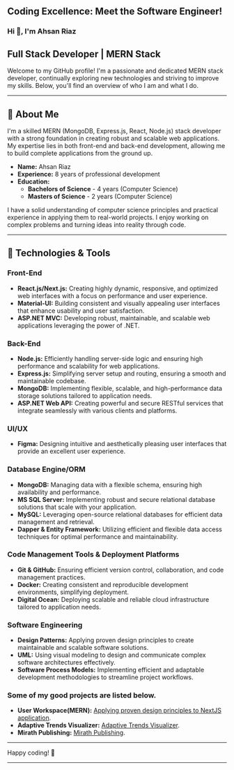 ## Coding Excellence: Meet the Software Engineer!
### Hi 👋, I'm Ahsan Riaz 

## Full Stack Developer | MERN Stack
Welcome to my GitHub profile! I'm a passionate and dedicated MERN stack developer, continually exploring new technologies and striving to improve my skills. Below, you'll find an overview of who I am and what I do.

---

## 🚀 About Me

I'm a skilled MERN (MongoDB, Express.js, React, Node.js) stack developer with a strong foundation in creating robust and scalable web applications. My expertise lies in both front-end and back-end development, allowing me to build complete applications from the ground up.

- **Name:** Ahsan Riaz
- **Experience:** 8 years of professional development
- **Education:** 
  - **Bachelors of Science** - 4 years (Computer Science)
  - **Masters of Science** - 2 years (Computer Science)

I have a solid understanding of computer science principles and practical experience in applying them to real-world projects. I enjoy working on complex problems and turning ideas into reality through code.

---

## 🔧 Technologies & Tools

### Front-End
- **React.js/Next.js:** Creating highly dynamic, responsive, and optimized web interfaces with a focus on performance and user experience.
- **Material-UI:** Building consistent and visually appealing user interfaces that enhance usability and user satisfaction.
- **ASP.NET MVC:** Developing robust, maintainable, and scalable web applications leveraging the power of .NET.

### Back-End
- **Node.js:** Efficiently handling server-side logic and ensuring high performance and scalability for web applications.
- **Express.js:** Simplifying server setup and routing, ensuring a smooth and maintainable codebase.
- **MongoDB:** Implementing flexible, scalable, and high-performance data storage solutions tailored to application needs.
- **ASP.NET Web API:** Creating powerful and secure RESTful services that integrate seamlessly with various clients and platforms.

### UI/UX
- **Figma:** Designing intuitive and aesthetically pleasing user interfaces that provide an excellent user experience.

### Database Engine/ORM
- **MongoDB:** Managing data with a flexible schema, ensuring high availability and performance.
- **MS SQL Server:** Implementing robust and secure relational database solutions that scale with your application.
- **MySQL:** Leveraging open-source relational databases for efficient data management and retrieval.
- **Dapper & Entity Framework:** Utilizing efficient and flexible data access techniques for optimal performance and maintainability.

### Code Management Tools & Deployment Platforms
- **Git & GitHub:** Ensuring efficient version control, collaboration, and code management practices.
- **Docker:** Creating consistent and reproducible development environments, simplifying deployment.
- **Digital Ocean:** Deploying scalable and reliable cloud infrastructure tailored to application needs.

### Software Engineering
- **Design Patterns:** Applying proven design principles to create maintainable and scalable software solutions.
- **UML:** Using visual modeling to design and communicate complex software architectures effectively.
- **Software Process Models:** Implementing efficient and adaptable development methodologies to streamline project workflows.

### Some of my good projects are listed below.
- **User Workspace(MERN):** [Applying proven design principles to NextJS application](https://github.com/coderman1000/User-Workspace).
- **Adaptive Trends Visualizer:** [Adaptive Trends Visualizer](https://github.com/coderman1000/Adaptive-Trends-Visualizer).
- **Mirath Publishing:** [Mirath Publishing](https://github.com/coderman1000/Mirath-Publishing).

---

Happy coding! 🚀

---
 
